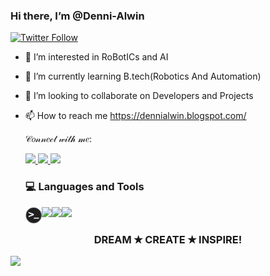 ### Hi there, I’m @Denni-Alwin
[![Twitter Follow](https://img.shields.io/twitter/follow/Dennialwin?color=1DA1F2&logo=twitter&style=for-the-badge)](https://twitter.com/intent/follow?original_referer=https%3A%2F%2Fgithub.com%2FcodeSTACKr&screen_name=Dennialwin)

- 👀 I’m interested in RoBotICs and AI
- 🌱 I’m currently learning B.tech(Robotics And Automation)
- 💞️ I’m looking to collaborate on Developers and Projects
- 📫 How to reach me https://dennialwin.blogspot.com/

  𝒞𝑜𝓃𝓃𝑒𝒸𝓉 𝓌𝒾𝓉𝒽 𝓂𝑒:
  <p align='left'>
  
  <a href="https://www.linkedin.com/in/denni-alwin/">
    <img src="https://img.shields.io/badge/LinkedIn-blue.svg?style=for-the-badge&logo=linkedin" />
  </a>
  <a href="https://www.instagram.com/draconis_guy/">
    <img src="https://img.shields.io/badge/Instagram-E4405F?style=for-the-badge&logo=instagram&logoColor=white" />        
  </a>
  <a href="dennialwinkl@gmail.com">
    <img src="https://img.shields.io/badge/Gmail-E4405F?style=for-the-badge&logo=instagram&logoColor=white" />        
  </a>

  <div> 
  <h3> 💻 Languages and Tools </h3>
  <p>
   <img src="https://media.giphy.com/media/3rCcV6sC1o2GY/giphy.gif" width="50"><img src="https://i.giphy.com/media/LMt9638dO8dftAjtco/200.webp" width="50"><img src="https://i.giphy.com/media/IdyAQJVN2kVPNUrojM/200.webp" width="50"><img align="left" alt="Terminal" width="26px" src="https://raw.githubusercontent.com/github/explore/80688e429a7d4ef2fca1e82350fe8e3517d3494d/topics/terminal/terminal.png" />
  <p>
</div> 

<h3 align="center">DREAM ✭ CREATE ✭ INSPIRE!</h3>

<img src="https://media.giphy.com/media/MCRQ0Nkn4KfeQDdM7N/giphy.gif" width="100">
